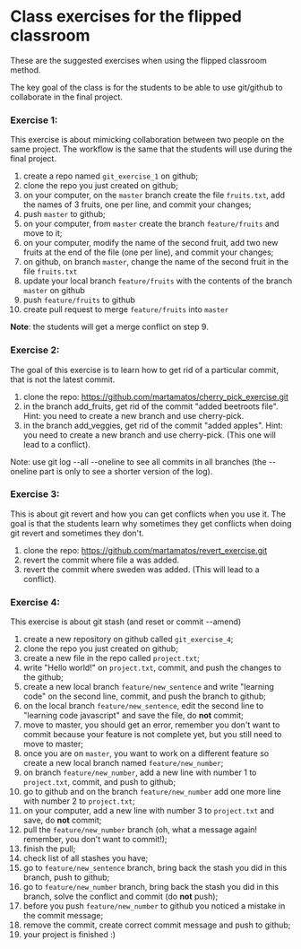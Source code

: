 # Class exercises for the flipped classroom

These are the suggested exercises when using the flipped classroom method.

The key goal of the class is for the students to be able to use git/github to collaborate in the final project.


### Exercise 1:

This exercise is about mimicking collaboration between two people on the same project.
The workflow is the same that the students will use during the final project.

 1. create a repo named `git_exercise_1` on github;
 2. clone the repo you just created on github;
 3. on your computer, on the `master` branch create the file `fruits.txt`, add the names of 3 fruits, one per line, and commit your changes;
 4. push `master` to github;
 5. on your computer, from `master` create the branch `feature/fruits` and move to it;
 6. on your computer, modify the name of the second fruit, add two new fruits at the end of the file (one per line), and commit your changes;
 7. on github, on branch `master`, change the name of the second fruit in the file `fruits.txt`
 8. update your local branch `feature/fruits` with the contents of the branch `master` on github
 9. push `feature/fruits` to github
 10. create pull request to merge `feature/fruits` into `master`

**Note**: the students will get a merge conflict on step 9.


### Exercise 2:

The goal of this exercise is to learn how to get rid of a particular commit, that is not the latest commit. 

 1. clone the repo: https://github.com/martamatos/cherry_pick_exercise.git
 2. in the branch add_fruits, get rid of the commit "added beetroots file". Hint: you need to create a new branch and use cherry-pick.
 3. in the branch add_veggies, get rid of the commit "added apples". Hint: you need to create a new branch and use cherry-pick. (This one will lead to a conflict).


Note: use git log --all --oneline to see all commits in all branches (the --oneline part is only to see a shorter version of the log).


### Exercise 3:

This is about git revert and how you can get conflicts when you use it.
The goal is that the students learn why sometimes they get conflicts when doing git revert and sometimes they don't.

 1. clone the repo: https://github.com/martamatos/revert_exercise.git
 2. revert the commit where file a was added.
 3. revert the commit where sweden was added. (This will lead to a conflict).


### Exercise 4:

This exercise is about git stash (and reset or commit --amend)

 1. create a new repository on github called `git_exercise_4`;
 2. clone the repo you just created on github;
 3. create a new file in the repo called `project.txt`;
 4. write "Hello world!" on `project.txt`, commit, and push the changes to the github;
 5. create a new local branch `feature/new_sentence` and write "learning code" on the second line, commit, and push the branch to github;
 6. on the local branch `feature/new_sentence`, edit the second line to "learning code javascript" and save the file, do **not** commit;
 7. move to master, you should get an error, remember you don't want to commit because your feature is not complete yet, but you still need to move to master;
 9. once you are on `master`, you want to work on a different feature so create a new local branch named `feature/new_number`;
 10. on branch `feature/new_number`, add a new line with number 1 to `project.txt`, commit, and push to github;
 11. go to github and on the branch `feature/new_number` add one more line with number 2 to `project.txt`;
 12. on your computer, add a new line with number 3 to `project.txt` and save, do **not** commit;
 13. pull the `feature/new_number` branch (oh, what a message again! remember, you don't want to commit!);
 14. finish the pull;
 15. check list of all stashes you have;
 16. go to `feature/new_sentence` branch, bring back the stash you did in this branch, push to github;
 17. go to `feature/new_number` branch, bring back the stash you did in this branch, solve the conflict and commit (do **not** push);
 18. before you push `feature/new_number` to github you noticed a mistake in the commit message;
 19. remove the commit, create correct commit message and push to github;
 20. your project is finished :) 


